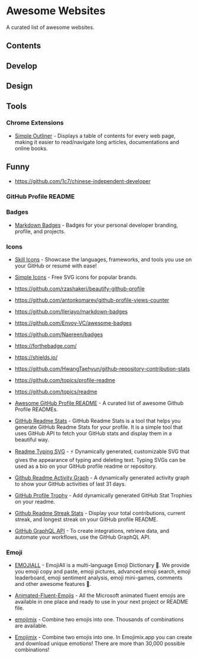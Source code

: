 # Awesome Websites

<!-- [![Awesome](image/awesome.svg)](https://awesome.re) [![ZH](image/chinese.svg)](README_zh.md) -->

A curated list of awesome websites.


## Contents

<!-- - [Develop](#develop)
- [Design](#design)
- [Funny](#funny)
  - [GitHub Profile README](#github-profile-readme)
  - [Emoji](#emoji) -->

## Develop

## Design

## Tools

### Chrome Extensions

- [Simple Outliner](https://chrome.google.com/webstore/detail/simple-outliner-%E6%99%BA%E8%83%BD%E7%BD%91%E9%A1%B5%E5%A4%A7%E7%BA%B2/ppdjhggfcaenclmimmdigbcglfoklgaf) - Displays a table of contents for every web page, making it easier to read/navigate long articles, documentations and online books.

## Funny

- https://github.com/1c7/chinese-independent-developer

### GitHub Profile README

### Badges

- [Markdown Badges](https://github.com/Ileriayo/markdown-badges) - Badges for your personal developer branding, profile, and projects.

### Icons

- [Skill Icons](https://skillicons.dev/) - Showcase the languages, frameworks, and tools you use on your GitHub or resumé with ease!
- [Simple Icons](https://simpleicons.org/) - Free SVG icons for popular brands.

- https://github.com/rzashakeri/beautify-github-profile
- https://github.com/antonkomarev/github-profile-views-counter
- https://github.com/Ileriayo/markdown-badges
- https://github.com/Envoy-VC/awesome-badges
- https://github.com/Naereen/badges
- https://forthebadge.com/
- https://shields.io/
- https://github.com/HwangTaehyun/github-repository-contribution-stats
- https://github.com/topics/profile-readme
- https://github.com/topics/readme

- [Awesome GitHub Profile README](https://github.com/abhisheknaiidu/awesome-github-profile-readme) - A curated list of awesome Github Profile READMEs.

- [GitHub Readme Stats](https://github.com/anuraghazra/github-readme-stats) - GitHub Readme Stats is a tool that helps you generate GitHub Readme Stats for your profile. It is a simple tool that uses GitHub API to fetch your GitHub stats and display them in a beautiful way.

- [Readme Typing SVG](https://readme-typing-svg.demolab.com/demo/) - ⚡ Dynamically generated, customizable SVG that gives the appearance of typing and deleting text. Typing SVGs can be used as a bio on your GitHub profile readme or repository.

- [Github Readme Activity Graph](https://github.com/Ashutosh00710/github-readme-activity-graph/) - A dynamically generated activity graph to show your GitHub activities of last 31 days.

- [GitHub Profile Trophy](https://github.com/ryo-ma/github-profile-trophy/) - Add dynamically generated GitHub Stat Trophies on your readme.
- [Github Readme Streak Stats](https://github.com/DenverCoder1/github-readme-streak-stats) - Display your total contributions, current streak, and longest streak on your GitHub profile README.

- [GitHub GraphQL API](https://docs.github.com/en/graphql) - To create integrations, retrieve data, and automate your workflows, use the GitHub GraphQL API.

### Emoji

- [EMOJIALL](https://emojiall.com/) - EmojiAll is a multi-language Emoji Dictionary 📖. We provide you emoji copy and paste, emoji pictures, advanced emoji search, emoji leaderboard, emoji sentiment analysis, emoji mini-games, comments and other awesome features 🥰.

- [Animated-Fluent-Emojis](https://github.com/Tarikul-Islam-Anik/Animated-Fluent-Emojis) - All the Microsoft animated fluent emojis are available in one place and ready to use in your next project or README file.

- [emojimix](https://tikolu.net/emojimix) - Combine two emojis into one. Thousands of combinations are available.

- [Emojimix](https://emojimix.app/) - Combine two emojis into one. In Emojimix.app you can create and download unique emotions! There are more than 30,000 possible combinations!
